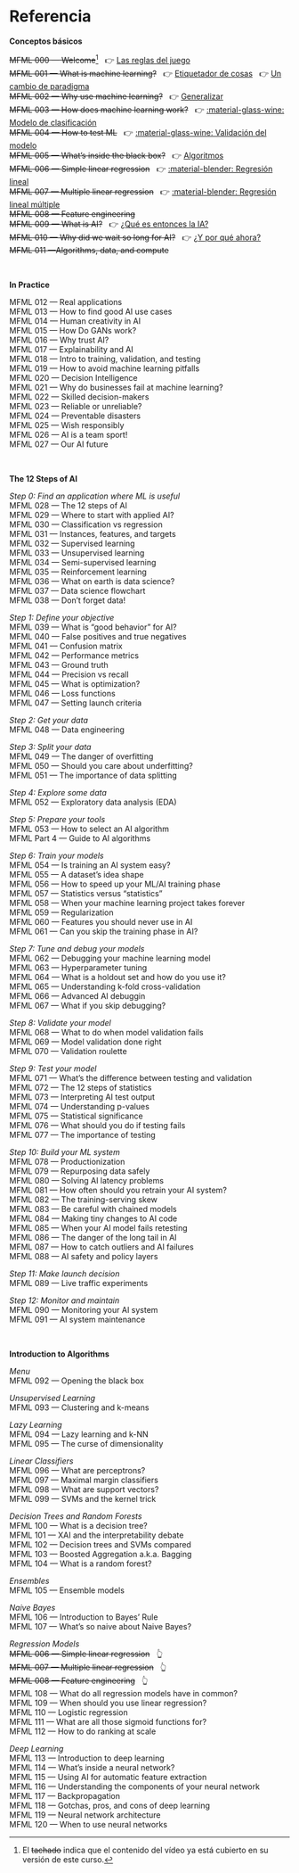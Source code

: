 # Referencia

__Conceptos básicos__

~~MFML 000 — Welcome~~[^1] &nbsp; :point_right: [Las reglas del juego](000.md)  
~~MFML 001 — What is machine learning?~~ &nbsp; :point_right: [Etiquetador de cosas](001_1.md) &nbsp; :point_right: [Un cambio de paradigma](001_2.md)  
~~MFML 002 — Why use machine learning?~~ &nbsp; :point_right: [Generalizar](002.md)  
~~MFML 003 — How does machine learning work?~~ &nbsp; :point_right: [:material-glass-wine: Modelo de clasificación](003.md)  
~~MFML 004 — How to test ML~~ &nbsp; :point_right: [:material-glass-wine: Validación del modelo](004.md)  
~~MFML 005 — What’s inside the black box?~~ &nbsp; :point_right: [Algoritmos](005.md)  
~~MFML 006 — Simple linear regression~~ &nbsp; :point_right: [:material-blender: Regresión lineal](006.md)  
~~MFML 007 — Multiple linear regression~~  &nbsp; :point_right: [:material-blender: Regresión lineal múltiple](007.md)  
~~MFML 008 — Feature engineering~~  
~~MFML 009 — What is AI?~~ &nbsp; :point_right: [¿Qué es entonces la IA?](009.md)  
~~MFML 010 — Why did we wait so long for AI?~~ &nbsp; :point_right: [¿Y por qué ahora?](010.md)  
~~MFML 011 —Algorithms, data, and compute~~  



&nbsp;

__In Practice__

MFML 012 — Real applications  
MFML 013 — How to find good AI use cases  
MFML 014 — Human creativity in AI  
MFML 015 — How Do GANs work?  
MFML 016 — Why trust AI?  
MFML 017 — Explainability and AI  
MFML 018 — Intro to training, validation, and testing  
MFML 019 — How to avoid machine learning pitfalls  
MFML 020 — Decision Intelligence  
MFML 021 — Why do businesses fail at machine learning?  
MFML 022 — Skilled decision-makers  
MFML 023 — Reliable or unreliable?  
MFML 024 — Preventable disasters  
MFML 025 — Wish responsibly  
MFML 026 — AI is a team sport!  
MFML 027 — Our AI future  

&nbsp;

__The 12 Steps of AI__

_Step 0: Find an application where ML is useful_  
MFML 028 — The 12 steps of AI  
MFML 029 — Where to start with applied AI?  
MFML 030 — Classification vs regression  
MFML 031 — Instances, features, and targets  
MFML 032 — Supervised learning  
MFML 033 — Unsupervised learning  
MFML 034 — Semi-supervised learning  
MFML 035 — Reinforcement learning  
MFML 036 — What on earth is data science?  
MFML 037 — Data science flowchart  
MFML 038 — Don’t forget data!  

_Step 1: Define your objective_  
MFML 039 — What is “good behavior” for AI?  
MFML 040 — False positives and true negatives  
MFML 041 — Confusion matrix  
MFML 042 — Performance metrics  
MFML 043 — Ground truth  
MFML 044 — Precision vs recall  
MFML 045 — What is optimization?  
MFML 046 — Loss functions  
MFML 047 — Setting launch criteria  

_Step 2: Get your data_  
MFML 048 — Data engineering  

_Step 3: Split your data_  
MFML 049 — The danger of overfitting  
MFML 050 — Should you care about underfitting?  
MFML 051 — The importance of data splitting  

_Step 4: Explore some data_  
MFML 052 — Exploratory data analysis (EDA)  

_Step 5: Prepare your tools_  
MFML 053 — How to select an AI algorithm  
MFML Part 4 — Guide to AI algorithms  

_Step 6: Train your models_  
MFML 054 — Is training an AI system easy?  
MFML 055 — A dataset’s idea shape  
MFML 056 — How to speed up your ML/AI training phase  
MFML 057 — Statistics versus “statistics”  
MFML 058 — When your machine learning project takes forever  
MFML 059 — Regularization  
MFML 060 — Features you should never use in AI  
MFML 061 — Can you skip the training phase in AI?  

_Step 7: Tune and debug your models_  
MFML 062 — Debugging your machine learning model  
MFML 063 — Hyperparameter tuning  
MFML 064 — What is a holdout set and how do you use it?  
MFML 065 — Understanding k-fold cross-validation  
MFML 066 — Advanced AI debuggin  
MFML 067 — What if you skip debugging?  

_Step 8: Validate your model_  
MFML 068 — What to do when model validation fails  
MFML 069 — Model validation done right  
MFML 070 — Validation roulette  

_Step 9: Test your model_  
MFML 071 — What’s the difference between testing and validation  
MFML 072 — The 12 steps of statistics  
MFML 073 — Interpreting AI test output  
MFML 074 — Understanding p-values  
MFML 075 — Statistical significance  
MFML 076 — What should you do if testing fails  
MFML 077 — The importance of testing  

_Step 10: Build your ML system_  
MFML 078 — Productionization  
MFML 079 — Repurposing data safely  
MFML 080 — Solving AI latency problems  
MFML 081 — How often should you retrain your AI system?  
MFML 082 — The training-serving skew  
MFML 083 — Be careful with chained models  
MFML 084 — Making tiny changes to AI code  
MFML 085 — When your AI model fails retesting  
MFML 086 — The danger of the long tail in AI  
MFML 087 — How to catch outliers and AI failures  
MFML 088 — AI safety and policy layers  

_Step 11: Make launch decision_  
MFML 089 — Live traffic experiments  

_Step 12: Monitor and maintain_  
MFML 090 — Monitoring your AI system  
MFML 091 — AI system maintenance  

&nbsp;

__Introduction to Algorithms__

_Menu_  
MFML 092 — Opening the black box  

_Unsupervised Learning_  
MFML 093 — Clustering and k-means  

_Lazy Learning_  
MFML 094 — Lazy learning and k-NN  
MFML 095 — The curse of dimensionality  

_Linear Classifiers_  
MFML 096 — What are perceptrons?  
MFML 097 — Maximal margin classifiers  
MFML 098 — What are support vectors?  
MFML 099 — SVMs and the kernel trick  

_Decision Trees and Random Forests_  
MFML 100 — What is a decision tree?  
MFML 101 — XAI and the interpretability debate  
MFML 102 — Decision trees and SVMs compared  
MFML 103 — Boosted Aggregation a.k.a. Bagging  
MFML 104 — What is a random forest?  

_Ensembles_  
MFML 105 — Ensemble models  

_Naive Bayes_  
MFML 106 — Introduction to Bayes’ Rule  
MFML 107 — What’s so naive about Naive Bayes?  

_Regression Models_  
~~MFML 006 — Simple linear regression~~ &nbsp; :point_up_2:  
~~MFML 007 — Multiple linear regression~~ &nbsp; :point_up_2:  
~~MFML 008 — Feature engineering~~ &nbsp; :point_up_2:  
MFML 108 — What do all regression models have in common?  
MFML 109 — When should you use linear regression?  
MFML 110 — Logistic regression  
MFML 111 — What are all those sigmoid functions for?  
MFML 112 — How to do ranking at scale  

_Deep Learning_  
MFML 113 — Introduction to deep learning  
MFML 114 — What’s inside a neural network?  
MFML 115 — Using AI for automatic feature extraction  
MFML 116 — Understanding the components of your neural network  
MFML 117 — Backpropagation  
MFML 118 — Gotchas, pros, and cons of deep learning  
MFML 119 — Neural network architecture  
MFML 120 — When to use neural networks  

[^1]: El ~~tachado~~ indica que el contenido del vídeo ya está cubierto en su versión de este curso.